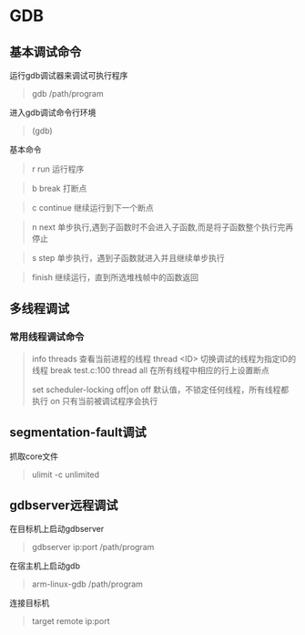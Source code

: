 # GDB

## 基本调试命令
运行gdb调试器来调试可执行程序
> gdb /path/program
> 
进入gdb调试命令行环境
> (gdb)
> 
基本命令

>r run 运行程序

>b break 打断点

>c continue 继续运行到下一个断点

>n next 单步执行,遇到子函数时不会进入子函数,而是将子函数整个执行完再停止

>s step 单步执行，遇到子函数就进入并且继续单步执行

>finish 继续运行，直到所选堆栈帧中的函数返回


## 多线程调试

### 常用线程调试命令
>info threads                  查看当前进程的线程
>thread \<ID\>                 切换调试的线程为指定ID的线程
>break test.c:100 thread all   在所有线程中相应的行上设置断点
>
>set scheduler-locking off|on
> off                         默认值，不锁定任何线程，所有线程都执行
> on                          只有当前被调试程序会执行

## segmentation-fault调试
抓取core文件
> ulimit -c unlimited

## gdbserver远程调试
在目标机上启动gdbserver
>gdbserver ip:port /path/program

在宿主机上启动gdb
>arm-linux-gdb /path/program

连接目标机
>target remote ip:port